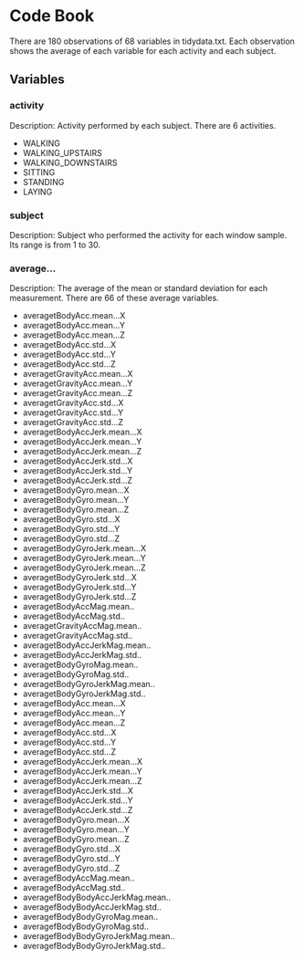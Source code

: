 # Code Book

There are 180 observations of 68 variables in tidydata.txt. Each observation shows the average of each variable for each activity and each subject.

## Variables

### activity
Description: Activity performed by each subject. There are 6 activities.
* WALKING
* WALKING_UPSTAIRS
* WALKING_DOWNSTAIRS
* SITTING
* STANDING
* LAYING

### subject
Description: Subject who performed the activity for each window sample. Its range is from 1 to 30.

### average...
Description: The average of the mean or standard deviation for each measurement. There are 66 of these average variables.
* averagetBodyAcc.mean...X
* averagetBodyAcc.mean...Y
* averagetBodyAcc.mean...Z
* averagetBodyAcc.std...X
* averagetBodyAcc.std...Y
* averagetBodyAcc.std...Z
* averagetGravityAcc.mean...X
* averagetGravityAcc.mean...Y
* averagetGravityAcc.mean...Z
* averagetGravityAcc.std...X
* averagetGravityAcc.std...Y
* averagetGravityAcc.std...Z
* averagetBodyAccJerk.mean...X
* averagetBodyAccJerk.mean...Y
* averagetBodyAccJerk.mean...Z
* averagetBodyAccJerk.std...X
* averagetBodyAccJerk.std...Y
* averagetBodyAccJerk.std...Z
* averagetBodyGyro.mean...X
* averagetBodyGyro.mean...Y
* averagetBodyGyro.mean...Z
* averagetBodyGyro.std...X
* averagetBodyGyro.std...Y
* averagetBodyGyro.std...Z
* averagetBodyGyroJerk.mean...X
* averagetBodyGyroJerk.mean...Y
* averagetBodyGyroJerk.mean...Z
* averagetBodyGyroJerk.std...X
* averagetBodyGyroJerk.std...Y
* averagetBodyGyroJerk.std...Z
* averagetBodyAccMag.mean..
* averagetBodyAccMag.std..
* averagetGravityAccMag.mean..
* averagetGravityAccMag.std..
* averagetBodyAccJerkMag.mean..
* averagetBodyAccJerkMag.std..
* averagetBodyGyroMag.mean..
* averagetBodyGyroMag.std..
* averagetBodyGyroJerkMag.mean..
* averagetBodyGyroJerkMag.std..
* averagefBodyAcc.mean...X
* averagefBodyAcc.mean...Y
* averagefBodyAcc.mean...Z
* averagefBodyAcc.std...X
* averagefBodyAcc.std...Y
* averagefBodyAcc.std...Z
* averagefBodyAccJerk.mean...X
* averagefBodyAccJerk.mean...Y
* averagefBodyAccJerk.mean...Z
* averagefBodyAccJerk.std...X
* averagefBodyAccJerk.std...Y
* averagefBodyAccJerk.std...Z
* averagefBodyGyro.mean...X
* averagefBodyGyro.mean...Y
* averagefBodyGyro.mean...Z
* averagefBodyGyro.std...X
* averagefBodyGyro.std...Y
* averagefBodyGyro.std...Z
* averagefBodyAccMag.mean..
* averagefBodyAccMag.std..
* averagefBodyBodyAccJerkMag.mean..
* averagefBodyBodyAccJerkMag.std..
* averagefBodyBodyGyroMag.mean..
* averagefBodyBodyGyroMag.std..
* averagefBodyBodyGyroJerkMag.mean..
* averagefBodyBodyGyroJerkMag.std..
